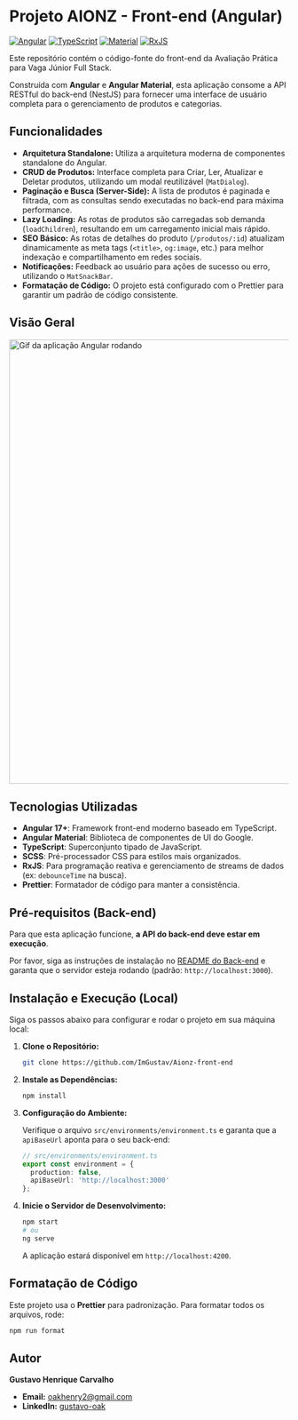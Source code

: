 # Projeto AIONZ - Front-end (Angular)

[![Angular](https://img.shields.io/badge/Angular-DD0031?style=for-the-badge&logo=angular&logoColor=white)](https://angular.io/)
[![TypeScript](https://img.shields.io/badge/TypeScript-007ACC?style=for-the-badge&logo=typescript&logoColor=white)](https://www.typescriptlang.org/)
[![Material](https://img.shields.io/badge/Material--UI-0081CB?style=for-the-badge&logo=material-ui&logoColor=white)](https://material.angular.io/)
[![RxJS](https://img.shields.io/badge/RxJS-B7178C?style=for-the-badge&logo=reactivex&logoColor=white)](https://rxjs.dev/)

Este repositório contém o código-fonte do front-end da Avaliação Prática para Vaga Júnior Full Stack.

Construída com **Angular** e **Angular Material**, esta aplicação consome a API RESTful do back-end (NestJS) para fornecer uma interface de usuário completa para o gerenciamento de produtos e categorias.

## Funcionalidades

* **Arquitetura Standalone:** Utiliza a arquitetura moderna de componentes standalone do Angular.
* **CRUD de Produtos:** Interface completa para Criar, Ler, Atualizar e Deletar produtos, utilizando um modal reutilizável (`MatDialog`).
* **Paginação e Busca (Server-Side):** A lista de produtos é paginada e filtrada, com as consultas sendo executadas no back-end para máxima performance.
* **Lazy Loading:** As rotas de produtos são carregadas sob demanda (`loadChildren`), resultando em um carregamento inicial mais rápido.
* **SEO Básico:** As rotas de detalhes do produto (`/produtos/:id`) atualizam dinamicamente as meta tags (`<title>`, `og:image`, etc.) para melhor indexação e compartilhamento em redes sociais.
* **Notificações:** Feedback ao usuário para ações de sucesso ou erro, utilizando o `MatSnackBar`.
* **Formatação de Código:** O projeto está configurado com o Prettier para garantir um padrão de código consistente.

## Visão Geral 

<img src="./public/sys.gif" alt="Gif da aplicação Angular rodando" width="800"/>

## Tecnologias Utilizadas

* **Angular 17+**: Framework front-end moderno baseado em TypeScript.
* **Angular Material**: Biblioteca de componentes de UI do Google.
* **TypeScript**: Superconjunto tipado de JavaScript.
* **SCSS**: Pré-processador CSS para estilos mais organizados.
* **RxJS**: Para programação reativa e gerenciamento de streams de dados (ex: `debounceTime` na busca).
* **Prettier**: Formatador de código para manter a consistência.

## Pré-requisitos (Back-end)

Para que esta aplicação funcione, **a API do back-end deve estar em execução**.

Por favor, siga as instruções de instalação no [README do Back-end](https://github.com/ImGustav/Aionz-back-end) e garanta que o servidor esteja rodando (padrão: `http://localhost:3000`).

## Instalação e Execução (Local)

Siga os passos abaixo para configurar e rodar o projeto em sua máquina local:

1.  **Clone o Repositório:**
    ```bash
    git clone https://github.com/ImGustav/Aionz-front-end
    ```

2.  **Instale as Dependências:**
    ```bash
    npm install
    ```

3.  **Configuração do Ambiente:**

    Verifique o arquivo `src/environments/environment.ts` e garanta que a `apiBaseUrl` aponta para o seu back-end:

    ```typescript
    // src/environments/environment.ts
    export const environment = {
      production: false,
      apiBaseUrl: 'http://localhost:3000' 
    };
    ```

4.  **Inicie o Servidor de Desenvolvimento:**
    ```bash
    npm start
    # ou
    ng serve
    ```
    A aplicação estará disponível em `http://localhost:4200`.

## Formatação de Código

Este projeto usa o **Prettier** para padronização. Para formatar todos os arquivos, rode:

```bash
npm run format
```

## Autor

**Gustavo Henrique Carvalho**
* **Email:** [oakhenry2@gmail.com](mailto:oakhenry2@gmail.com)
* **LinkedIn:** [gustavo-oak](https://www.linkedin.com/in/gustavo-oak/)